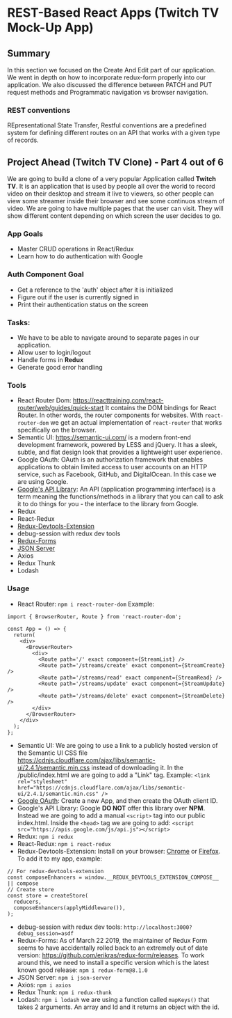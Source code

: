 # REST-Based React Apps (Twitch TV Mock-Up App)

## Summary
In this section we focused on the Create And Edit part of our application. We went in depth on how to incorporate redux-form properly into our application. We also discussed the difference between PATCH and PUT request methods and Programmatic navigation vs browser navigation. 


### REST conventions
REpresentational State Transfer, Restful conventions are a predefined system for defining different routes on an API that works with a given type of records.

## Project Ahead (Twitch TV Clone) - Part 4 out of 6
We are going to build a clone of a very popular Application called **Twitch TV**. It is an application that is used by people all over the world to record video on their desktop and stream it live to viewers, so other people can view some streamer inside their browser and see some continuos stream of video. We are going to have multiple pages that the user can visit. They will show different content depending on which screen the user decides to go. 

### App Goals
- Master CRUD operations in React/Redux
- Learn how to do authentication with Google

### Auth Component Goal
- Get a reference to the 'auth' object after it is initialized
- Figure out if the user is currently signed in
- Print their authentication status on the screen

### Tasks:
- We have to be able to navigate around to separate pages in our application.
- Allow user to login/logout
- Handle forms in **Redux**
- Generate good error handling

### Tools
- React Router Dom: https://reacttraining.com/react-router/web/guides/quick-start It contains the DOM bindings for React Router. In other words, the router components for websites. With `react-router-dom` we get an actual implementation of `react-router` that works specifically on the browser.
- Semantic UI: https://semantic-ui.com/ is a modern front-end development framework, powered by LESS and jQuery. It has a sleek, subtle, and flat design look that provides a lightweight user experience.
- Google OAuth: OAuth is an authorization framework that enables applications to obtain limited access to user accounts on an HTTP service, such as Facebook, GitHub, and DigitalOcean. In this case we are using Google.
- [Google's API Library](https://developers.google.com/identity/sign-in/web/reference#authentication): An API (application programming interface) is a term meaning the functions/methods in a library that you can call to ask it to do things for you - the interface to the library from Google.
- Redux
- React-Redux
- [Redux-Devtools-Extension](https://github.com/zalmoxisus/redux-devtools-extension)
- debug-session with redux dev tools
- [Redux-Forms](https://redux-form.com/8.2.2/)
- [JSON Server](https://www.npmjs.com/package/json-server)
- Axios
- Redux Thunk
- Lodash

### Usage
- React Router: `npm i react-router-dom` Example:
```
import { BrowserRouter, Route } from 'react-router-dom';

const App = () => {
  return(
    <div>
      <BrowserRouter>
        <div>
          <Route path='/' exact component={StreamList} />
          <Route path='/streams/create' exact component={StreamCreate} />
          <Route path='/streams/read' exact component={StreamRead} />
          <Route path='/streams/update' exact component={StreamUpdate} />
          <Route path='/streams/delete' exact component={StreamDelete} />
        </div>
      </BrowserRouter>
    </div>
  );
};
```
- Semantic UI: We are going to use a link to a publicly hosted version of the Semantic UI CSS file https://cdnjs.cloudflare.com/ajax/libs/semantic-ui/2.4.1/semantic.min.css instead of downloading it. In the /public/index.html we are going to add a "Link" tag. Example: `<link rel="stylesheet" href="https://cdnjs.cloudflare.com/ajax/libs/semantic-ui/2.4.1/semantic.min.css" />`
- [Google OAuth](https://console.developers.google.com/apis/credentials/consent?project=twitchtv-mock-up-app&folder&duration=P1D): Create a new App, and then create the OAuth client ID.
- Google's API Library: Google **DO NOT** offer this library over **NPM**. Instead we are going to add a manual `<script>` tag into our public index.html. Inside the `<head>` tag we are going to add: `<script src="https://apis.google.com/js/api.js"></script>`
- Redux: `npm i redux`
- React-Redux: `npm i react-redux`
- Redux-Devtools-Extension: Install on your browser: [Chrome](https://chrome.google.com/webstore/detail/redux-devtools/lmhkpmbekcpmknklioeibfkpmmfibljd) or [Firefox](https://addons.mozilla.org/en-US/firefox/addon/reduxdevtools/). To add it to my app, example:
```
// For redux-devtools-extension
const composeEnhancers = window.__REDUX_DEVTOOLS_EXTENSION_COMPOSE__ || compose
// Create store
const store = createStore(
  reducers,
  composeEnhancers(applyMiddleware()),
);
```
- debug-session with redux dev tools: `http://localhost:3000?debug_session=asdf`
- Redux-Forms: As of March 22 2019, the maintainer of Redux Form seems to have accidentally rolled back to an extremely out of date version: https://github.com/erikras/redux-form/releases. To work around this, we need to install a specific version which is the latest known good release: `npm i redux-form@8.1.0`
- JSON Server: `npm i json-server`
- Axios: `npm i axios`
- Redux Thunk: `npm i redux-thunk`
- Lodash: `npm i lodash` we are using a function called `mapKeys()` that takes 2 arguments. An array and Id and it returns an object with the id.
